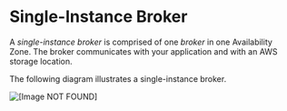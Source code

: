 # Single\-Instance Broker<a name="single-broker-deployment"></a>

A *single\-instance broker* is comprised of one *broker* in one Availability Zone\. The broker communicates with your application and with an AWS storage location\.

The following diagram illustrates a single\-instance broker\.

![\[Image NOT FOUND\]](http://docs.aws.amazon.com/amazon-mq/latest/developer-guide/images/amazon-mq-architecture-single-broker-deployment.png)